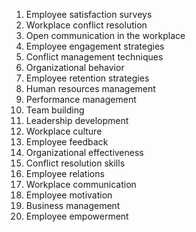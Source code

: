 1. Employee satisfaction surveys
2. Workplace conflict resolution
3. Open communication in the workplace
4. Employee engagement strategies
5. Conflict management techniques
6. Organizational behavior
7. Employee retention strategies
8. Human resources management
9. Performance management
10. Team building
11. Leadership development
12. Workplace culture
13. Employee feedback
14. Organizational effectiveness
15. Conflict resolution skills
16. Employee relations
17. Workplace communication
18. Employee motivation
19. Business management
20. Employee empowerment
